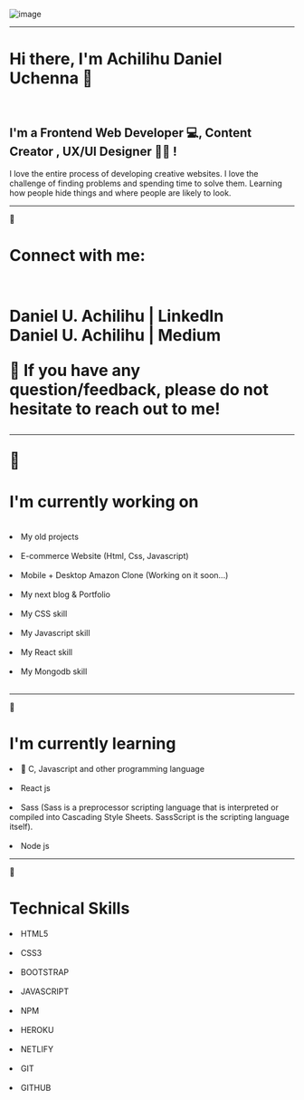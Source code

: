 ![image](https://avatars.githubusercontent.com/u/107114779?v=4)



<hr/>
<h1 style="textalign":center > Hi there, I'm <b>Achilihu Daniel Uchenna</b> 👋 </h1></br> 
<h2>I'm a Frontend Web Developer 💻, Content Creator , UX/UI Designer 👩‍💻 ! </h2>


I love the entire process of developing creative websites. I love the challenge of finding problems and spending time to solve them. Learning how people hide things and where people are likely to look.

<hr/>
🤝 <h1><b>Connect with me:</b> <h1></br>
Daniel U. Achilihu | LinkedIn </br>
Daniel U. Achilihu | Medium </br>

💬 If you have any question/feedback, please do not hesitate to reach out to me!

<hr/>
🔭 <h1><b>I'm currently working on</b> </h1></br>
<li>My old projects </li> </br>
<li>E-commerce Website (Html, Css, Javascript) </li>  </br>
<li>Mobile + Desktop Amazon Clone (Working on it soon...) </li> </br>
<li>My next blog & Portfolio </li>  </br>
<li>My CSS skill </li>  </br>
<li>My Javascript skill </li> </br>
<li>My React skill </li> </br>
<li>My Mongodb skill </li> </br>


<hr/>
🌱<h1> <b> I'm currently learning </b></h1>
<li>📱 C, Javascript and other programming language  </li> </br>
<li>React js </li>  </br>
<li>Sass (Sass is a preprocessor scripting language that is interpreted or compiled into Cascading Style Sheets. SassScript is the scripting language itself). </li> </br> 
<li>Node js </li> 

<hr/>
💼 <h1> <b>Technical Skills </b> </h1>
<li>HTML5 </li></br>
<li>CSS3</li> </br>
<li>BOOTSTRAP</li> </br>
<li>JAVASCRIPT </li>  </br>
<li>NPM </li> </br>
<li>HEROKU </li> </br>
<li>NETLIFY </li> </br>
<li>GIT </li> </br>
<li>GITHUB </li> </br>
